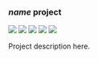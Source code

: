 ### $name$ project

[![](https://travis-ci.org/$org$/$name$.svg?branch=master)](https://travis-ci.org/$org$/$name$)
[![](https://img.shields.io/codacy/???.svg)](https://www.codacy.com/app/$org$/$name$)
[![](https://img.shields.io/github/release/$org$/$name$.svg)](https://github.com/$org$/$name$/releases/latest)
[![](https://img.shields.io/badge/license-AGPLv3-blue.svg)](https://tldrlegal.com/license/gnu-affero-general-public-license-v3-%28agpl-3.0%29)
[![](https://img.shields.io/badge/contact-gitter_chat-dd1054.svg)](https://gitter.im/$org$/$name$)

Project description here.
